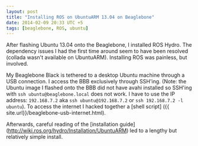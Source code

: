 ```yaml
---
layout: post
title: "Installing ROS on UbuntuARM 13.04 on Beaglebone"
date: 2014-02-09 20:33 UTC +5
tags: [beaglebone, ROS, ubuntu]
---
```


After flashing Ubuntu 13.04 onto the Beaglebone, I installed ROS Hydro. The
dependency issues I had the first time around seem to have been resolved
(collada wasn't available on UbuntuARM). Installing ROS was painless, but
involved.

My Beaglebone Black is tethered to a desktop Ubuntu machine through a USB
connection. I access the BBB exclusively through SSH'ing. (Note: the Ubuntu
image I flashed onto the BBB did not have avahi installed so SSH'ing with
`ssh ubuntu@beaglebone.local` does not work. I have to use the IP address: 
`192.168.7.2` aka `ssh ubuntu@192.168.7.2` or `ssh 192.168.7.2 -l ubuntu`).
To access the internet I hacked together a [shell script]
({{ site.url}}/beaglebone-usb-internet.html).

Afterwards, careful reading of the [installation guide]
(http://wiki.ros.org/hydro/Installation/UbuntuARM) led to a lengthy but
relatively simple install.
